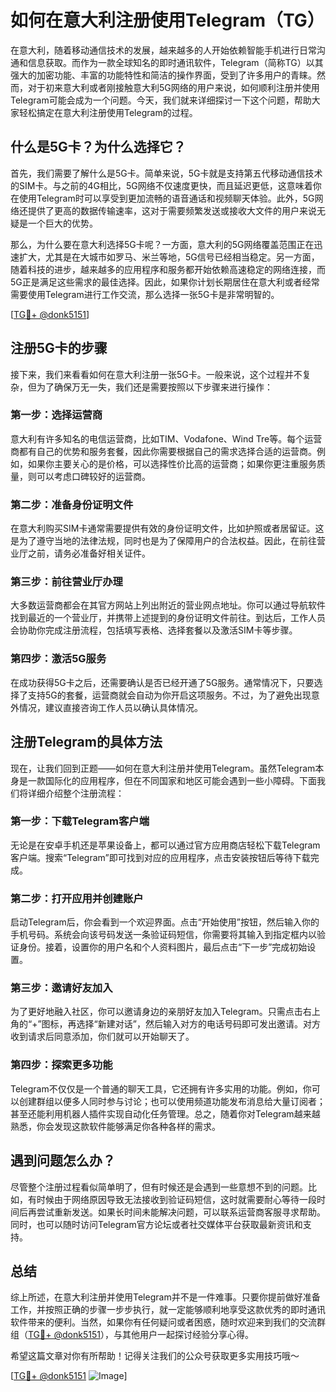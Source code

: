 # 如何在意大利注册使用Telegram（TG）

在意大利，随着移动通信技术的发展，越来越多的人开始依赖智能手机进行日常沟通和信息获取。而作为一款全球知名的即时通讯软件，Telegram（简称TG）以其强大的加密功能、丰富的功能特性和简洁的操作界面，受到了许多用户的青睐。然而，对于初来意大利或者刚接触意大利5G网络的用户来说，如何顺利注册并使用Telegram可能会成为一个问题。今天，我们就来详细探讨一下这个问题，帮助大家轻松搞定在意大利注册使用Telegram的过程。

## 什么是5G卡？为什么选择它？

首先，我们需要了解什么是5G卡。简单来说，5G卡就是支持第五代移动通信技术的SIM卡。与之前的4G相比，5G网络不仅速度更快，而且延迟更低，这意味着你在使用Telegram时可以享受到更加流畅的语音通话和视频聊天体验。此外，5G网络还提供了更高的数据传输速率，这对于需要频繁发送或接收大文件的用户来说无疑是一个巨大的优势。

那么，为什么要在意大利选择5G卡呢？一方面，意大利的5G网络覆盖范围正在迅速扩大，尤其是在大城市如罗马、米兰等地，5G信号已经相当稳定。另一方面，随着科技的进步，越来越多的应用程序和服务都开始依赖高速稳定的网络连接，而5G正是满足这些需求的最佳选择。因此，如果你计划长期居住在意大利或者经常需要使用Telegram进行工作交流，那么选择一张5G卡是非常明智的。

[[TG💪+ @donk5151](https://t.me/s/donk5151)]

## 注册5G卡的步骤

接下来，我们来看看如何在意大利注册一张5G卡。一般来说，这个过程并不复杂，但为了确保万无一失，我们还是需要按照以下步骤来进行操作：

### 第一步：选择运营商
意大利有许多知名的电信运营商，比如TIM、Vodafone、Wind Tre等。每个运营商都有自己的优势和服务套餐，因此你需要根据自己的需求选择合适的运营商。例如，如果你主要关心的是价格，可以选择性价比高的运营商；如果你更注重服务质量，则可以考虑口碑较好的运营商。

### 第二步：准备身份证明文件
在意大利购买SIM卡通常需要提供有效的身份证明文件，比如护照或者居留证。这是为了遵守当地的法律法规，同时也是为了保障用户的合法权益。因此，在前往营业厅之前，请务必准备好相关证件。

### 第三步：前往营业厅办理
大多数运营商都会在其官方网站上列出附近的营业网点地址。你可以通过导航软件找到最近的一个营业厅，并携带上述提到的身份证明文件前往。到达后，工作人员会协助你完成注册流程，包括填写表格、选择套餐以及激活SIM卡等步骤。

### 第四步：激活5G服务
在成功获得5G卡之后，还需要确认是否已经开通了5G服务。通常情况下，只要选择了支持5G的套餐，运营商就会自动为你开启这项服务。不过，为了避免出现意外情况，建议直接咨询工作人员以确认具体情况。

## 注册Telegram的具体方法

现在，让我们回到正题——如何在意大利注册并使用Telegram。虽然Telegram本身是一款国际化的应用程序，但在不同国家和地区可能会遇到一些小障碍。下面我们将详细介绍整个注册流程：

### 第一步：下载Telegram客户端
无论是在安卓手机还是苹果设备上，都可以通过官方应用商店轻松下载Telegram客户端。搜索“Telegram”即可找到对应的应用程序，点击安装按钮后等待下载完成。

### 第二步：打开应用并创建账户
启动Telegram后，你会看到一个欢迎界面。点击“开始使用”按钮，然后输入你的手机号码。系统会向该号码发送一条验证码短信，你需要将其输入到指定框内以验证身份。接着，设置你的用户名和个人资料图片，最后点击“下一步”完成初始设置。

### 第三步：邀请好友加入
为了更好地融入社区，你可以邀请身边的亲朋好友加入Telegram。只需点击右上角的“+”图标，再选择“新建对话”，然后输入对方的电话号码即可发出邀请。对方收到请求后同意添加，你们就可以开始聊天了。

### 第四步：探索更多功能
Telegram不仅仅是一个普通的聊天工具，它还拥有许多实用的功能。例如，你可以创建群组以便多人同时参与讨论；也可以使用频道功能发布消息给大量订阅者；甚至还能利用机器人插件实现自动化任务管理。总之，随着你对Telegram越来越熟悉，你会发现这款软件能够满足你各种各样的需求。

## 遇到问题怎么办？

尽管整个注册过程看似简单明了，但有时候还是会遇到一些意想不到的问题。比如，有时候由于网络原因导致无法接收到验证码短信，这时就需要耐心等待一段时间后再尝试重新发送。如果长时间未能解决问题，可以联系运营商客服寻求帮助。同时，也可以随时访问Telegram官方论坛或者社交媒体平台获取最新资讯和支持。

## 总结

综上所述，在意大利注册并使用Telegram并不是一件难事。只要你提前做好准备工作，并按照正确的步骤一步步执行，就一定能够顺利地享受这款优秀的即时通讯软件带来的便利。当然，如果你有任何疑问或者困惑，随时欢迎来到我们的交流群组（[TG💪+ @donk5151](https://t.me/s/donk5151)），与其他用户一起探讨经验分享心得。

希望这篇文章对你有所帮助！记得关注我们的公众号获取更多实用技巧哦～ 

[[TG💪+ @donk5151](https://t.me/s/donk5151) ![Image](https://i.postimg.cc/rwNCRYN7/Snipaste-2025-04-30-17-27-05.png)]